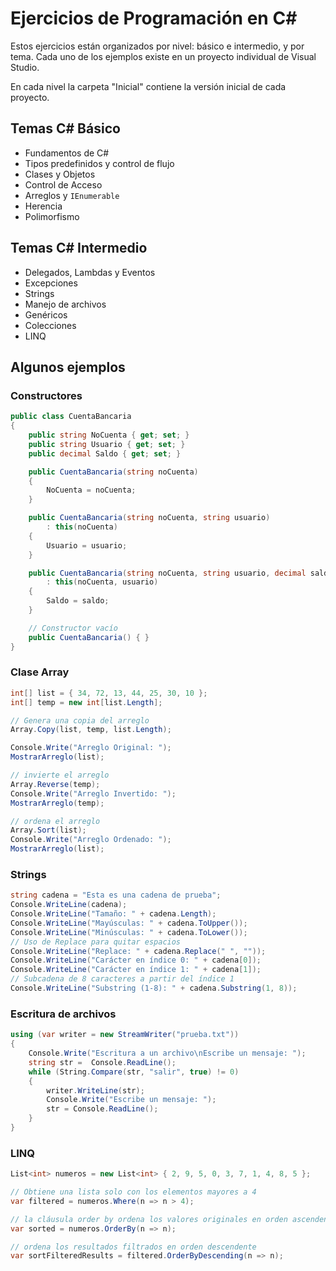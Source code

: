 Ejercicios de Programación en C#
===============

Estos ejercicios están organizados por nivel: básico e intermedio, y por tema. Cada uno de los ejemplos existe en un proyecto individual de Visual Studio. 

En cada nivel la carpeta "Inicial" contiene la versión inicial de cada proyecto.

## Temas C# Básico

- Fundamentos de C#
- Tipos predefinidos y control de flujo
- Clases y Objetos
- Control de Acceso
- Arreglos y `IEnumerable`
- Herencia
- Polimorfismo

## Temas C# Intermedio

- Delegados, Lambdas y Eventos
- Excepciones
- Strings
- Manejo de archivos
- Genéricos
- Colecciones
- LINQ

## Algunos ejemplos

### Constructores
```c#
public class CuentaBancaria
{
    public string NoCuenta { get; set; }
    public string Usuario { get; set; }
    public decimal Saldo { get; set; }       

    public CuentaBancaria(string noCuenta)
    {
        NoCuenta = noCuenta;
    }

    public CuentaBancaria(string noCuenta, string usuario)
        : this(noCuenta)
    {           
        Usuario = usuario;
    }

    public CuentaBancaria(string noCuenta, string usuario, decimal saldo)
        : this(noCuenta, usuario)
    {            
        Saldo = saldo;
    }

    // Constructor vacío
    public CuentaBancaria() { }
}
```

### Clase Array
```c#
int[] list = { 34, 72, 13, 44, 25, 30, 10 };
int[] temp = new int[list.Length];

// Genera una copia del arreglo
Array.Copy(list, temp, list.Length);

Console.Write("Arreglo Original: ");
MostrarArreglo(list);

// invierte el arreglo
Array.Reverse(temp);
Console.Write("Arreglo Invertido: ");
MostrarArreglo(temp);

// ordena el arreglo
Array.Sort(list);
Console.Write("Arreglo Ordenado: ");
MostrarArreglo(list);
 ```
 
### Strings
```c#
string cadena = "Esta es una cadena de prueba";
Console.WriteLine(cadena);
Console.WriteLine("Tamaño: " + cadena.Length);
Console.WriteLine("Mayúsculas: " + cadena.ToUpper());
Console.WriteLine("Minúsculas: " + cadena.ToLower());
// Uso de Replace para quitar espacios
Console.WriteLine("Replace: " + cadena.Replace(" ", ""));
Console.WriteLine("Carácter en índice 0: " + cadena[0]);
Console.WriteLine("Carácter en índice 1: " + cadena[1]);
// Subcadena de 8 caracteres a partir del índice 1
Console.WriteLine("Substring (1-8): " + cadena.Substring(1, 8)); 
 ```
 
### Escritura de archivos
```c#
using (var writer = new StreamWriter("prueba.txt"))
{
    Console.Write("Escritura a un archivo\nEscribe un mensaje: ");
    string str =  Console.ReadLine();
    while (String.Compare(str, "salir", true) != 0)
    {
        writer.WriteLine(str);
        Console.Write("Escribe un mensaje: ");
        str = Console.ReadLine();
    }                    
}
```

### LINQ
```c#
List<int> numeros = new List<int> { 2, 9, 5, 0, 3, 7, 1, 4, 8, 5 };

// Obtiene una lista solo con los elementos mayores a 4
var filtered = numeros.Where(n => n > 4);

// la cláusula order by ordena los valores originales en orden ascendente            
var sorted = numeros.OrderBy(n => n);

// ordena los resultados filtrados en orden descendente            
var sortFilteredResults = filtered.OrderByDescending(n => n);

```
